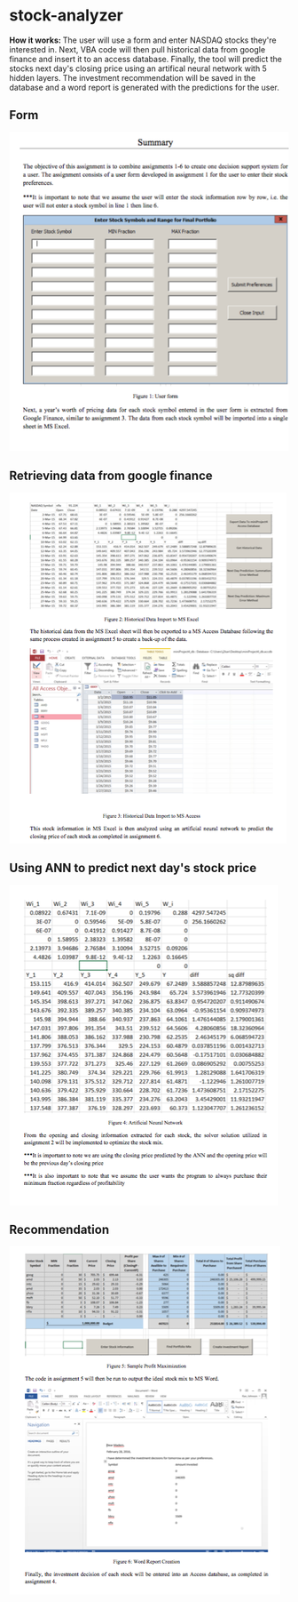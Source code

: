 # stock-analyzer
<b>How it works: </b>The user will use a form and enter NASDAQ stocks they're interested in. Next, VBA code will then pull historical data from google finance and insert it to an access database. Finally, the tool will predict the stocks next day's closing price using an artifical neural network with 5 hidden layers. The investment recommendation will be saved in the database and a word report is generated with the predictions for the user. 

## Form
![Alt text](/SS-demo-4.png?raw=true "Form")
## Retrieving data from google finance
![Alt text](/SS-demo-2.png?raw=true "Pulling google finance and inserting to database")
## Using ANN to predict next day's stock price
![Alt text](/SS-demo-1.png?raw=true "USING ANN")
## Recommendation
![Alt text](/SS-demo-3.png?raw=true "Final Product")
